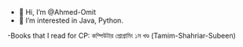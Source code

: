 - 👋 Hi, I’m @Ahmed-Omit
- 👀 I’m interested in Java, Python.


-Books that I read for CP:
কম্পিউটার প্রোগ্রামিং ১ম খণ্ড (Tamim-Shahriar-Subeen)

<!---
Ahmed-Omit/Ahmed-Omit is a ✨ special ✨ repository because its `README.md` (this file) appears on your GitHub profile.
You can click the Preview link to take a look at your changes.
--->
